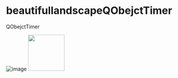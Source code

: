 # beautifullandscapeQObejctTimer
 QObejctTimer


![image](https://user-images.githubusercontent.com/30223380/124538582-c00dd480-ddd0-11eb-8e0a-42b84d6f8c08.png)
<img src="https://user-images.githubusercontent.com/30223380/124538582-c00dd480-ddd0-11eb-8e0a-42b84d6f8c08.png" width="100" height="100"/>
